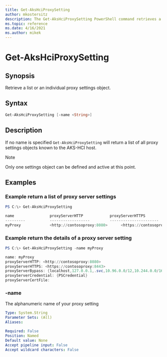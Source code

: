 ```yaml
---
title: Get-AksHciProxySetting
author: mkostersitz
description: The Get-AksHciProxySetting PowerShell command retrieves a proxy configuration.
ms.topic: reference
ms.date: 4/16/2021
ms.author: mikek
---
```


# Get-AksHciProxySetting

## Synopsis
Retrieve a list or an individual proxy settings object.

## Syntax
```powershell
Get-AksHciProxySetting [-name <String>]
```

## Description
If no name is specified `Get-AksHciProxySetting` will return a list of all proxy settings objects known to the AKS-HCI host.

> [!NOTE]
> Only one settings object can be defined and active at this point.

## Examples

### Example return a list of proxy server settings

```powershell
PS C:\> Get-AksHciProxySetting

name                proxyServerHTTP            proxyServerHTTPS                    proxyServerBypass
---------           ------------------         ----------------------              ----------------------
myProxy             <http://contosoproxy:8080>      <https://contosoproxy:8443>    {localhost,127.0.0.1,.svc,10.96.0 ....} 
```

### Example return the details of a proxy server setting

```powershell
PS C:\> Get-AksHciProxySetting -name myProxy

name: myProxy
proxyServerHTTP: <http://contosoproxy:8080>
proxyServerHTTPS: <https://contosoproxy:8443>                   
proxyServerBypass: {localhost,127.0.0.1,.svc,10.96.0.0/12,10.244.0.0/16}
proxyServerCredential: {PSCredential} 
proxyServerCertFile: 
```

### -name

The alphanumeric name of your proxy setting

```yaml
Type: System.String
Parameter Sets: (All)
Aliases:

Required: False
Position: Named
Default value: None
Accept pipeline input: False
Accept wildcard characters: False
```

